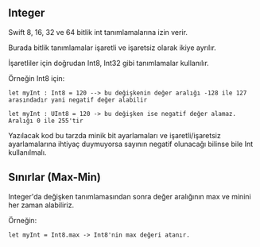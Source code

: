 ## Integer

Swift 8, 16, 32 ve 64 bitlik int tanımlamalarına izin verir.

Burada bitlik tanımlamalar işaretli ve işaretsiz olarak ikiye ayrılır.

İşaretliler için doğrudan Int8, Int32 gibi tanımlamalar kullanılır.

Örneğin Int8 için:

```
let myInt : Int8 = 120 --> bu değişkenin değer aralığı -128 ile 127 arasındadır yani negatif değer alabilir
```

```
let myInt : UInt8 = 120 -> bu değişken ise negatif değer alamaz. Aralığı 0 ile 255'tir
```

Yazılacak kod bu tarzda minik bit ayarlamaları ve işaretli/işaretsiz ayarlamalarına ihtiyaç duymuyorsa sayının negatif olunacağı bilinse bile Int kullanılmalı.

## Sınırlar (Max-Min)

Integer'da değişken tanımlamasından sonra değer aralığının max ve minini her zaman alabiliriz.

Örneğin:

```
let myInt = Int8.max -> Int8'nin max değeri atanır.
```
